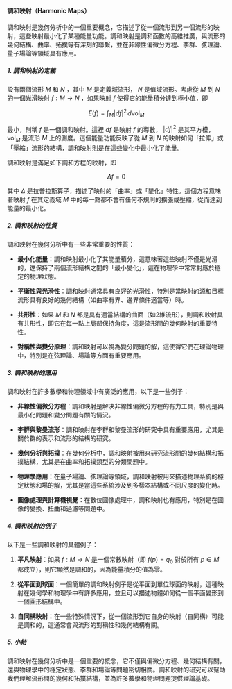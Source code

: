 #### 調和映射（Harmonic Maps）

調和映射是幾何分析中的一個重要概念，它描述了從一個流形到另一個流形的映射，這些映射最小化了某種能量功能。調和映射是調和函數的高維推廣，與流形的幾何結構、曲率、拓撲等有深刻的聯繫，並在非線性偏微分方程、李群、弦理論、量子場論等領域具有應用。

##### 1. 調和映射的定義

設有兩個流形  $`M`$  和  $`N`$ ，其中  $`M`$  是定義域流形， $`N`$  是值域流形。考慮從  $`M`$  到  $`N`$  的一個光滑映射  $`f: M \to N`$ ，如果映射  $`f`$  使得它的能量積分達到極小值，即


```math
E(f) = \int_M |df|^2 \, d\text{vol}_M
```


最小，則稱  $`f`$  是一個調和映射。這裡  $`df`$  是映射  $`f`$  的導數， $`|df|^2`$  是其平方模， $`\text{vol}_M`$  是流形  $`M`$  上的測度。這個能量功能反映了從  $`M`$  到  $`N`$  的映射如何「拉伸」或「壓縮」流形的結構，調和映射則是在這些變化中最小化了能量。

調和映射是滿足如下調和方程的映射，即


```math
\Delta f = 0
```


其中  $`\Delta`$  是拉普拉斯算子，描述了映射的「曲率」或「變化」特性。這個方程意味著映射  $`f`$  在其定義域  $`M`$  中的每一點都不會有任何不規則的擴張或壓縮，從而達到能量的最小化。

##### 2. 調和映射的性質

調和映射在幾何分析中有一些非常重要的性質：

- **最小化能量**：調和映射最小化了其能量積分，這意味著這些映射不僅是光滑的，還保持了兩個流形結構之間的「最小變化」，這在物理學中常常對應於穩定的物理狀態。

- **平衡性與光滑性**：調和映射通常具有良好的光滑性，特別是當映射的源和目標流形具有良好的幾何結構（如曲率有界、邊界條件適當等）時。

- **共形性**：如果  $`M`$  和  $`N`$  都是具有適當結構的曲面（如2維流形），則調和映射具有共形性，即它在每一點上局部保持角度，這是流形間的幾何映射的重要特性。

- **對稱性與變分原理**：調和映射可以視為變分問題的解，這使得它們在理論物理中，特別是在弦理論、場論等方面有重要應用。

##### 3. 調和映射的應用

調和映射在許多數學和物理領域中有廣泛的應用，以下是一些例子：

- **非線性偏微分方程**：調和映射是解決非線性偏微分方程的有力工具，特別是與最小化問題和變分問題有關的情況。

- **李群與黎曼流形**：調和映射在李群和黎曼流形的研究中具有重要應用，尤其是關於群的表示和流形的結構的研究。

- **幾何分析與拓撲**：在幾何分析中，調和映射被用來研究流形間的幾何結構和拓撲結構，尤其是在曲率和拓撲類型的分類問題中。

- **物理學應用**：在量子場論、弦理論等領域，調和映射被用來描述物理系統的穩定狀態和場的解，尤其是當這些系統涉及到多樣本結構或不同尺度的變化時。

- **圖像處理與計算機視覺**：在數位圖像處理中，調和映射也有應用，特別是在圖像的變換、扭曲和過濾等問題中。

##### 4. 調和映射的例子

以下是一些調和映射的具體例子：

1. **平凡映射**：如果  $`f: M \to N`$  是一個常數映射（即  $`f(p) = q_0`$  對於所有  $`p \in M`$  都成立），則它顯然是調和的，因為能量積分的值為零。
   
2. **從平面到球面**：一個簡單的調和映射例子是從平面到單位球面的映射，這種映射在幾何學和物理學中有許多應用，並且可以描述物體如何從一個平面變形到一個圓形結構中。

3. **自同構映射**：在一些特殊情況下，從一個流形到它自身的映射（自同構）可能是調和的，這通常會與流形的對稱性和幾何結構有關。

##### 5. 小結

調和映射在幾何分析中是一個重要的概念，它不僅與偏微分方程、幾何結構有關，還與物理學中的穩定狀態、李群和場論等問題密切相關。調和映射的研究可以幫助我們理解流形間的幾何和拓撲結構，並為許多數學和物理問題提供理論基礎。